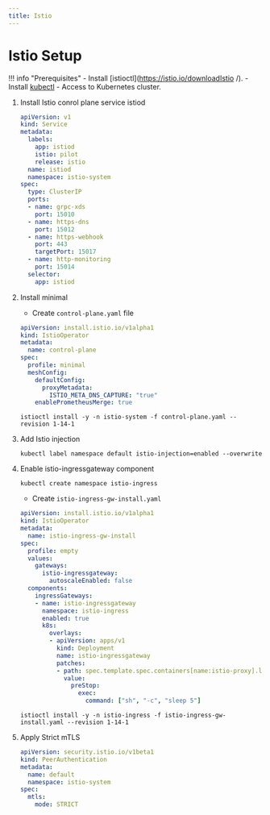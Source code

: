 ```yaml
---
title: Istio
---
```



Istio Setup
===

!!! info "Prerequisites"
    - Install [istioctl](https://istio.io/downloadIstio /).
    - Install [kubectl](https://kubernetes.io/docs/tasks/tools/)
    - Access to Kubernetes cluster.

1. Install Istio conrol plane service istiod

    ```yaml
    apiVersion: v1
    kind: Service
    metadata:
      labels:
        app: istiod
        istio: pilot
        release: istio
      name: istiod
      namespace: istio-system
    spec:
      type: ClusterIP  
      ports:
      - name: grpc-xds
        port: 15010
      - name: https-dns
        port: 15012
      - name: https-webhook
        port: 443
        targetPort: 15017
      - name: http-monitoring
        port: 15014
      selector:
        app: istiod
    ```

1. Install minimal
    * Create `control-plane.yaml` file

    ```yaml
    apiVersion: install.istio.io/v1alpha1
    kind: IstioOperator
    metadata:
      name: control-plane
    spec:
      profile: minimal
      meshConfig:              
        defaultConfig:       
          proxyMetadata:      
            ISTIO_META_DNS_CAPTURE: "true"
        enablePrometheusMerge: true  
    ```

    `istioctl install -y -n istio-system -f control-plane.yaml --revision 1-14-1`

1. Add Istio injection

    `kubectl label namespace default istio-injection=enabled --overwrite`

1. Enable istio-ingressgateway component

    `kubectl create namespace istio-ingress`

    * Create `istio-ingress-gw-install.yaml`

    ```yaml
    apiVersion: install.istio.io/v1alpha1
    kind: IstioOperator
    metadata:
      name: istio-ingress-gw-install
    spec:
      profile: empty
      values:
        gateways:
          istio-ingressgateway:
            autoscaleEnabled: false
      components:
        ingressGateways:
        - name: istio-ingressgateway
          namespace: istio-ingress
          enabled: true
          k8s:
            overlays:
            - apiVersion: apps/v1
              kind: Deployment
              name: istio-ingressgateway
              patches:
              - path: spec.template.spec.containers[name:istio-proxy].lifecycle
                value:
                  preStop:
                    exec:
                      command: ["sh", "-c", "sleep 5"]
    ```

    `istioctl install -y -n istio-ingress -f istio-ingress-gw-install.yaml --revision 1-14-1`

1. Apply Strict mTLS

    ```yaml
    apiVersion: security.istio.io/v1beta1
    kind: PeerAuthentication
    metadata:
      name: default
      namespace: istio-system
    spec:
      mtls:
        mode: STRICT
    ```